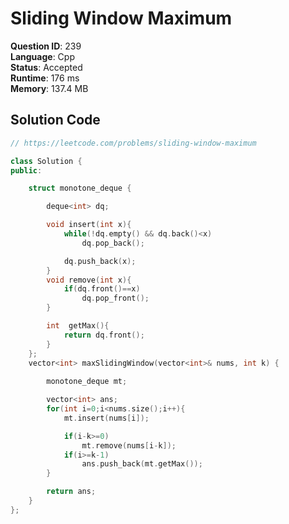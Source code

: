 # Sliding Window Maximum

**Question ID**: 239  
**Language**: Cpp  
**Status**: Accepted  
**Runtime**: 176 ms  
**Memory**: 137.4 MB  

## Solution Code
```cpp
// https://leetcode.com/problems/sliding-window-maximum

class Solution {
public:

    struct monotone_deque {

        deque<int> dq;

        void insert(int x){
            while(!dq.empty() && dq.back()<x)
                dq.pop_back();

            dq.push_back(x);
        }
        void remove(int x){
            if(dq.front()==x)
                dq.pop_front();
        }

        int  getMax(){
            return dq.front();
        }
    };
    vector<int> maxSlidingWindow(vector<int>& nums, int k) {
        
        monotone_deque mt;

        vector<int> ans;
        for(int i=0;i<nums.size();i++){
            mt.insert(nums[i]);

            if(i-k>=0)
                mt.remove(nums[i-k]);
            if(i>=k-1)
                ans.push_back(mt.getMax());
        }

        return ans;
    }
};
```
